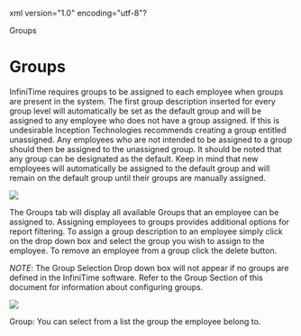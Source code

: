 xml version="1.0" encoding="utf-8"?





Groups




# Groups

InfiniTime requires groups to be assigned to each employee when groups are present in the system. The first group description inserted for every group level will automatically be set as the default group and will be assigned to any employee who does not have a group assigned. If this is undesirable Inception Technologies recommends creating a group entitled unassigned. Any employees who are not intended to be assigned to a group should then be assigned to the unassigned group. It should be noted that any group can be designated as the default. Keep in mind that new employees will automatically be assigned to the default group and will remain on the default group until their groups are manually assigned.

![](/img/Employee_Group_Update_Form.gif)

The Groups tab will display all available Groups that an employee can be assigned to. Assigning employees to groups provides additional options for report filtering. To assign a group description to an employee simply click on the drop down box and select the group you wish to assign to the employee. To remove an employee from a group click the delete button.

*NOTE*: The Group Selection Drop down box will not appear if no groups are defined in the InfiniTime software. Refer to the Group Section of this document for information about configuring groups.

![](/img/groups.gif)

Group: You can select from a list the group the employee belong to.